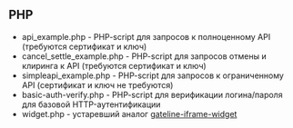 ## PHP
  - api_example.php - PHP-script для запросов к полноценному API (требуются сертификат и ключ)
  - cancel_settle_example.php - PHP-script для запросов отмены и клиринга к API (требуются сертификат и ключ)
  - simpleapi_example.php - PHP-script для запросов к ограниченному API (сертификат и ключ не требуются)
  - basic-auth-verify.php - PHP-script для верификации логина/пароля для базовой HTTP-аутентификации
  - widget.php - устаревший аналог [gateline-iframe-widget](../gateline-iframe-widget/README.md)
